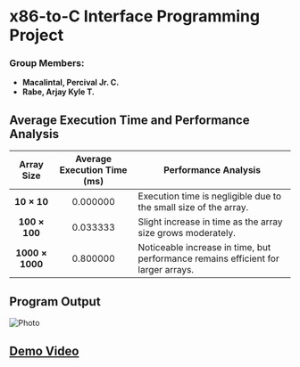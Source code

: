 # **x86-to-C Interface Programming Project**
### **Group Members:**
- **Macalintal, Percival Jr. C.**  
- **Rabe, Arjay Kyle T.**
## **Average Execution Time and Performance Analysis**
|Array Size|Average Execution Time (ms)|Performance Analysis|
|:-:|:-:|-|
|**10 × 10**|0.000000|Execution time is negligible due to the small size of the array.|
|**100 × 100**| 0.033333|Slight increase in time as the array size grows moderately.|
| **1000 × 1000**| 0.800000|Noticeable increase in time, but performance remains efficient for larger arrays.|

## **Program Output**
![Photo](https://drive.google.com/uc?id=1-YgmKatUmbDkpXIusH70afdVY0EUWYPW)

## **[Demo Video](https://drive.google.com)**
